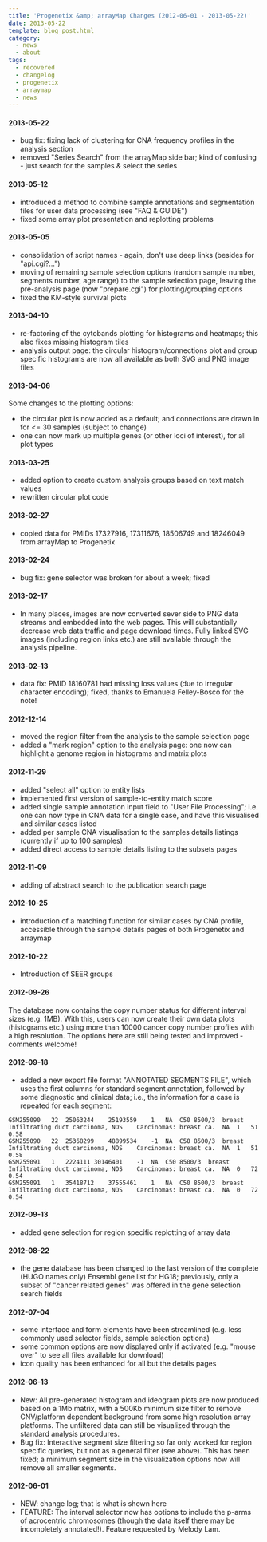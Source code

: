 ```yaml
---
title: 'Progenetix &amp; arrayMap Changes (2012-06-01 - 2013-05-22)'
date: 2013-05-22
template: blog_post.html
category:
  - news
  - about
tags:
  - recovered
  - changelog
  - progenetix
  - arraymap
  - news
---
```




#### 2013-05-22

* bug fix: fixing lack of clustering for CNA frequency profiles in the analysis section
* removed "Series Search" from the arrayMap side bar; kind of confusing - just search for the samples & select the series

#### 2013-05-12

* introduced a method to combine sample annotations and segmentation files for user data processing (see "FAQ & GUIDE")
* fixed some array plot presentation and replotting problems

#### 2013-05-05

* consolidation of script names - again, don't use deep links (besides for "api.cgi?...")
* moving of remaining sample selection options (random sample number, segments number, age range) to the sample selection page, leaving the pre-analysis page (now "prepare.cgi") for plotting/grouping options
* fixed the KM-style survival plots

#### 2013-04-10

* re-factoring of the cytobands plotting for histograms and heatmaps; this also fixes missing histogram tiles
* analysis output page: the circular histogram/connections plot and group specific histograms are now all available as both SVG and PNG image files

#### 2013-04-06

Some changes to the plotting options:

* the circular plot is now added as a default; and connections are drawn in for <= 30 samples (subject to change)
* one can now mark up multiple genes (or other loci of interest), for all plot types

#### 2013-03-25

* added option to create custom analysis groups based on text match values
* rewritten circular plot code

#### 2013-02-27

* copied data for PMIDs 17327916, 17311676, 18506749 and 18246049 from arrayMap to
Progenetix

#### 2013-02-24

* bug fix: gene selector was broken for about a week; fixed

#### 2013-02-17

* In many places, images are now converted sever side to PNG data streams and embedded into the web pages. This will substantially decrease web data traffic and page download times. Fully linked SVG images (including region links etc.) are still available through the analysis pipeline.

#### 2013-02-13

* data fix: PMID 18160781 had missing loss values (due to irregular character encoding); fixed, thanks to Emanuela Felley-Bosco for the note!

#### 2012-12-14

* moved the region filter from the analysis to the sample selection page
* added a "mark region" option to the analysis page: one now can highlight a genome region in histograms and matrix plots

#### 2012-11-29

* added "select all" option to entity lists
* implemented first version of sample-to-entity match score
* added single sample annotation input field to "User File Processing"; i.e. one can now type in CNA data for a single case, and have this visualised and similar cases listed
* added per sample CNA visualisation to the samples details listings (currently if up to 100 samples)
* added direct access to sample details listing to the subsets pages

#### 2012-11-09

* adding of abstract search to the publication search page

#### 2012-10-25

* introduction of a matching function for similar cases by CNA profile, accessible through the sample details pages of both Progenetix and arraymap

#### 2012-10-22

* Introduction of SEER groups

#### 2012-09-26

The database now contains the copy number status for different interval sizes (e.g. 1MB). With this, users can now create their own data plots (histograms etc.) using more than 10000 cancer copy number profiles with a high resolution. The options here are still being tested and improved - comments welcome!

#### 2012-09-18

* added a new export file format "ANNOTATED SEGMENTS FILE", which uses the first columns for standard segment annotation, followed by some diagnostic and clinical data; i.e., the information for a case is repeated for each segment:

```
GSM255090	22	25063244	25193559	1	NA	C50	8500/3	breast	Infiltrating duct carcinoma, NOS	Carcinomas: breast ca.	NA	1	51	0.58  
GSM255090	22	25368299	48899534	-1	NA	C50	8500/3	breast	Infiltrating duct carcinoma, NOS	Carcinomas: breast ca.	NA	1	51	0.58  
GSM255091	1	2224111	30146401	-1	NA	C50	8500/3	breast	Infiltrating duct carcinoma, NOS	Carcinomas: breast ca.	NA	0	72	0.54  
GSM255091	1	35418712	37555461	1	NA	C50	8500/3	breast	Infiltrating duct carcinoma, NOS	Carcinomas: breast ca.	NA	0	72	0.54  
```

#### 2012-09-13

* added gene selection for region specific replotting of array data

#### 2012-08-22

* the gene database has been changed to the last version of the complete (HUGO names only) Ensembl gene list for HG18; previously, only a subset of "cancer related genes" was offered in the gene selection search fields

#### 2012-07-04

* some interface and form elements have been streamlined (e.g. less commonly used selector fields, sample selection options)
* some common options are now displayed only if activated (e.g. "mouse over" to see all files available for download)
* icon quality has been enhanced for all but the details pages

#### 2012-06-13

* New: All pre-generated histogram and ideogram plots are now produced based on a 1Mb matrix, with a 500Kb minimum size filter to remove CNV/platform dependent background from some high resolution array platforms. The unfiltered data can still be visualized through the standard analysis procedures.
* Bug fix: Interactive segment size filtering so far only worked for region specific queries, but not as a general filter (see above). This has been fixed; a minimum segment size in the visualization options now will remove all smaller segments.

#### 2012-06-01

* NEW: change log; that is what is shown here
* FEATURE: The interval selector now has options to include the p-arms of acrocentric chromosomes (though the data itself there may be incompletely annotated!). Feature requested by Melody Lam.
